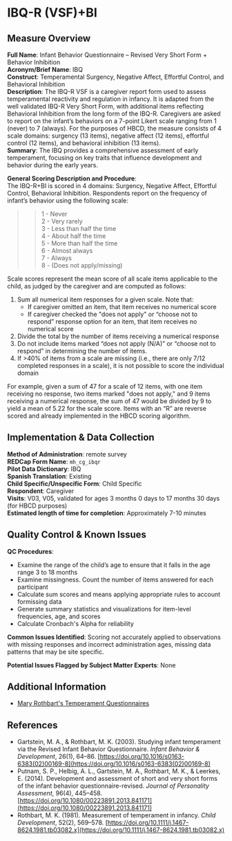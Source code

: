 # IBQ-R (VSF)+BI
## Measure Overview
**Full Name**: Infant Behavior Questionnaire – Revised Very Short Form + Behavior Inhibition  
**Acronym/Brief Name**: IBQ  
**Construct**: Temperamental Surgency, Negative Affect, Effortful Control, and Behavioral Inhibition  
**Description**: The IBQ-R VSF is a caregiver report form used to assess temperamental reactivity and regulation in infancy. It is adapted from the well validated IBQ-R Very Short Form, with additional items reflecting Behavioral Inhibition from the long form of the IBQ-R. Caregivers are asked to report on the infant’s behaviors on a 7-point Likert scale ranging from 1 (never) to 7 (always). For the purposes of HBCD, the measure consists of 4 scale domains: surgency (13 items), negative affect (12 items), effortful control (12 items), and behavioral inhibition (13 items).  
**Summary**: The IBQ provides a comprehensive assessment of early temperament, focusing on key traits that influence development and behavior during the early years.

**General Scoring Description and Procedure**:  
The IBQ-R+BI is scored in 4 domains: Surgency, Negative Affect, Effortful Control, Behavioral Inhibition. Respondents report on the frequency of infant’s behavior using the following scale:  

>>1 - Never   
2 - Very rarely   
3 - Less than half the time      
4 - About half the time   
5 - More than half the time   
6 - Almost always   
7 - Always   
8 - (Does not apply/missing)

Scale scores represent the mean score of all scale items applicable to the child, as judged by the caregiver and are computed as follows:

1. Sum all numerical item responses for a given scale. Note that:
    - If caregiver omitted an item, that item receives no numerical score
    - If caregiver checked the "does not apply" or “choose not to respond” response option for an item, that item receives no numerical score  
2. Divide the total by the number of items receiving a numerical response  
3. Do not include items marked “does not apply (N/A)” or “choose not to respond” in determining the number of items.  
4. If >40% of items from a scale are missing (i.e., there are only 7/12 completed responses in a scale), it is not possible to score the individual domain  
   
For example, given a sum of 47 for a scale of 12 items, with one item receiving no response, two items marked "does not apply," and 9 items receiving a numerical response, the sum of 47 would be divided by 9 to yield a mean of 5.22 for the scale score. Items with an “R” are reverse scored and already implemented in the HBCD scoring algorithm.

## Implementation & Data Collection
**Method of Administration**: remote survey  
**REDCap Form Name**: `mh_cg_ibqr`    
**Pilot Data Dictionary**: IBQ  
**Spanish Translation**: Existing  
**Child Specific/Unspecific Form**: Child Specific  
**Respondent**: Caregiver   
**Visits**: V03, V05, validated for ages 3 months 0 days to 17 months 30 days (for HBCD purposes)  
**Estimated length of time for completion**: Approximately 7-10 minutes     

## Quality Control & Known Issues
**QC Procedures**:

  - Examine the range of the child’s age to ensure that it falls in the age range 3 to 18 months
  - Examine missingness. Count the number of items answered for each participant
  - Calculate sum scores and means applying appropriate rules to account formissing data
  - Generate summary statistics and visualizations for item-level frequencies, age, and scores
  - Calculate Cronbach's Alpha for reliability  

**Common Issues Identified**: Scoring not accurately applied to observations with missing responses and incorrect administration ages, missing data patterns that may be site specific.

**Potential Issues Flagged by Subject Matter Experts**: None

## Additional Information
 * [Mary Rothbart's Temperament Questionnaires](https://research.bowdoin.edu/rothbart-temperament-questionnaires)

## References 
- Gartstein, M. A., & Rothbart, M. K. (2003). Studying infant temperament via the Revised Infant Behavior Questionnaire. *Infant Behavior & Development*, 26(1), 64–86. [https://doi.org/10.1016/s0163-6383(02)00169-8](https://doi.org/10.1016/s0163-6383(02)00169-8)
- Putnam, S. P., Helbig, A. L., Gartstein, M. A., Rothbart, M. K., & Leerkes, E. (2014). Development and assessment of short and very short forms of the infant behavior questionnaire-revised. *Journal of Personality Assessment*, 96(4), 445–458. [https://doi.org/10.1080/00223891.2013.841171](https://doi.org/10.1080/00223891.2013.841171)
- Rothbart, M. K. (1981). Measurement of temperament in infancy. *Child Development*, 52(2), 569–578. [https://doi.org/10.1111/j.1467-8624.1981.tb03082.x](https://doi.org/10.1111/j.1467-8624.1981.tb03082.x)